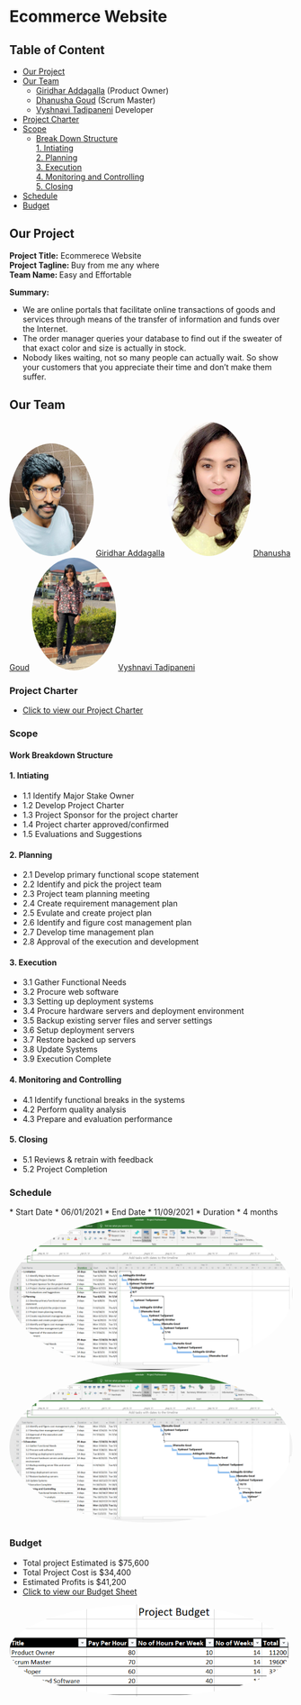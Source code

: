 
# Ecommerce Website

## Table of Content
* [Our Project](#ourproject)
* [Our Team](#ourteam)
  * [Giridhar Addagalla](#giridhar) (Product Owner)
  * [Dhanusha Goud](#dhanush) (Scrum Master)
  * [Vyshnavi Tadipaneni](#vyshnavi)  Developer
* [Project Charter](#projectcharter)
* [Scope](#scope)
   * [Break Down Structure](#breakdown)    
         [1. Intiating](#iniating)    
         [2. Planning ](#planning)  
         [3. Execution](#execution)    
         [4. Monitoring and Controlling](#monitoring)  
         [5. Closing](#closing)  
* [Schedule](#schedule)
* [Budget](#budget)

<h2 id="ourproject"> Our Project </h2>
 
   <strong>Project Title:</strong> Ecommerece Website<br>
   <strong>Project Tagline: </strong>Buy from me any where<br>
   <strong>Team Name: </strong>Easy and Effortable<br>
   
**Summary:**<br>
* We are online portals that facilitate online transactions of goods and services through means of the transfer of information and funds over the Internet. 
* The order manager queries your database to find out if the sweater of that exact color and size is actually in stock.
* Nobody likes waiting, not so many people can actually wait. So show your customers that you appreciate their time and don’t make them suffer.

<h2 id="ourteam">Our Team</h3>

<img src="./images/giridhar.jpeg" alt="giridhar image" width="150" style="border-radius:50%" /> 
<a href="https://github.com/giridhar196" id="giridhar">Giridhar Addagalla</a> 
              


<img src="./images/dhanushag.jpeg" alt="dhanush image" width="150" style="border-radius:50%" /> 
<a href="https://github.com/Dhanushagoud" id="dhanush">Dhanusha Goud</a> 



<img src="./images/vyshnavi.jpeg" alt="vyshnavi image" width="150" style="border-radius:50%" /> 
<a href="https://github.com/vyshnavi1996" id="vyshnavi">Vyshnavi Tadipaneni</a> 
   
<h3 id="projectcharter"> Project Charter</h3>

* [Click to view our Project Charter](markdown/charter.md)


<h3 id="scope"> Scope</h3>

<h4 id="breakdown"> Work Breakdown Structure </h4>

<h4 id="iniating"> 1. Intiating</h4>

 * 1.1 Identify Major Stake Owner
 * 1.2 Develop Project Charter
 * 1.3 Project Sponsor for the project charter 
 * 1.4 Project charter approved/confirmed
 * 1.5 Evaluations and Suggestions
 
<h4 id="planning"> 2. Planning </h4>

 * 2.1 Develop primary functional scope statement 
 * 2.2 Identify and pick the project team 
 * 2.3 Project team planning meeting
 * 2.4 Create requirement management plan
 * 2.5 Evulate and create project plan  
 * 2.6 Identify and figure cost management plan 
 * 2.7 Develop time management plan  
 * 2.8 Approval of the execution and development
 
<h4 id="execution"> 3. Execution</h4>

  * 3.1 Gather Functional Needs
  * 3.2 Procure web software
  * 3.3 Setting up deployment systems
  * 3.4 Procure hardware servers and deployment environment
  * 3.5 Backup existing server files and server settings
  * 3.6 Setup deployment servers
  * 3.7 Restore backed up servers
  * 3.8 Update Systems
  * 3.9 Execution Complete
<h4 id="monitoring"> 4. Monitoring and Controlling</h4>

  * 4.1 Identify functional breaks in the systems
  * 4.2 Perform quality analysis
  * 4.3 Prepare and evaluation performance
  
<h4 id="closing"> 5. Closing</h4>

  * 5.1 Reviews & retrain with feedback
  * 5.2 Project Completion

<h3 id="schedule"> Schedule</h3>
* Start Date
  * 06/01/2021
* End Date
  * 11/09/2021
* Duration
  * 4 months

<img src="./images/project_schedule.png" alt="Project Schedule image" width="max" style="border-radius:50%" />

<img src="./images/project_schedule_2.png" alt="Project Schedule image" width="max" style="border-radius:50%" />

<h3 id="budget"> Budget</h3>

* Total project Estimated is $75,600
* Total Project Cost is $34,400
* Estimated Profits is $41,200
* [Click to view our Budget Sheet](https://github.com/giridhar196/pm-s03-g01-project/blob/main/budget/budget.xlsx)

<img src="./images/project_budget.PNG" alt="budget image" width="500" style="border-radius:50%" />

